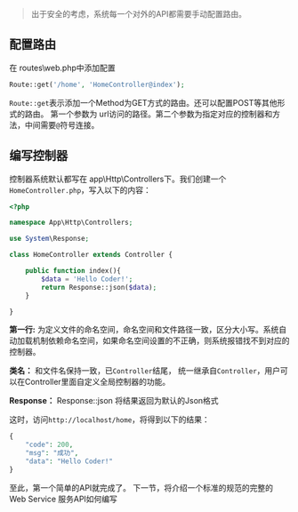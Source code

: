 > 出于安全的考虑，系统每一个对外的API都需要手动配置路由。

## 配置路由
在 routes\web.php中添加配置
```php
Route::get('/home', 'HomeController@index');
```
`Route::get`表示添加一个Method为GET方式的路由。还可以配置POST等其他形式的路由。
第一个参数为 url访问的路径。第二个参数为指定对应的控制器和方法，中间需要`@`符号连接。

## 编写控制器
控制器系统默认都写在 app\Http\Controllers下。我们创建一个`HomeController.php`，写入以下的内容：
```php
<?php

namespace App\Http\Controllers;

use System\Response;

class HomeController extends Controller {

    public function index(){
        $data = 'Hello Coder!';
        return Response::json($data);
    }

}

```

**第一行:** 为定义文件的命名空间，命名空间和文件路径一致，区分大小写。系统自动加载机制依赖命名空间，如果命名空间设置的不正确，则系统报错找不到对应的控制器。

**类名：** 和文件名保持一致，已`Controller`结尾， 统一继承自`Controller`，用户可以在Controller里面自定义全局控制器的功能。

**Response：** Response::json 将结果返回为默认的Json格式


这时，访问`http://localhost/home`，将得到以下的结果：

```php
{
    "code": 200,
    "msg": "成功",
    "data": "Hello Coder!"
}
```

至此，第一个简单的API就完成了。 下一节，将介绍一个标准的规范的完整的Web Service 服务API如何编写